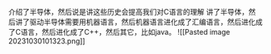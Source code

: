介绍了半导体，然后说是讲这些历史会提高我们对C语言的理解
讲了半导体，然后讲了驱动半导体需要用机器语言，然后机器语言进化成了汇编语言，然后进化成了C语言，然后进化成了C++，然后其它，比如java。
![[Pasted image 20231030101323.png]]
